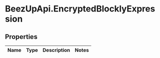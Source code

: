 # BeezUpApi.EncryptedBlocklyExpression

## Properties
Name | Type | Description | Notes
------------ | ------------- | ------------- | -------------


